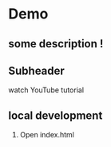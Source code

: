 # Demo

## some description !

## Subheader

watch YouTube tutorial

## local development
1. Open index.html